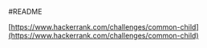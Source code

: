 #README

[https://www.hackerrank.com/challenges/common-child](https://www.hackerrank.com/challenges/common-child)
